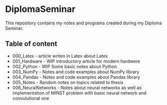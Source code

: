 # DiplomaSeminar
This repository contains my notes and programs created during my Diploma Seminar.
## Table of content
* 000_Latex - article writen in Latex about Latex
* 001_Hardware - WIP introductory article for modern hardwere
* 002_Python - WIP Some basic notes about Python
* 003_NumPy - Notes and code examples about NumPy library
* 004_Pandas - Notes and code examples about Pandas library
* 005_Notes - Random notes on topics related to thesis 
* 006_NeuralNetworks - Notes about neural networks as well as implementation of MINST problem with basic neural network and convulutional one

